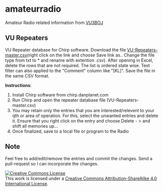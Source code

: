 # amateurradio
Amateur Radio related information from [VU3BOJ](https://www.qrz.com/db/VU3BOJ)

## VU Repeaters
VU Repeater database for Chirp software.
Download the file [VU-Repeaters-master.csv](https://raw.githubusercontent.com/bejoysat/amateurradio/master/Repeaters/VU-Repeaters-master.csv)(right click on the link and choose Save link as.. Change the file type from txt to * and rename with extention .csv). After opening in Excel, delete the rows that are not required. The list is ordered state wise. Text filter can also applied to the "Comment" column like "[KL]". Save the file in the same CSV format.


**Instructions**:
1. Install Chirp software from chirp.danplanet.com
2. Run Chirp and open the repeater database file (VU-Repeaters-master.csv)
3. You may retain only the entries that you are interested/relevent to your qth or area of operation. For this, select the unwanted entries and delete it. Ensure that you right click on the entry and choose Delete - > and shift all memories up...
4. Once finalized, save to a local file or program to the Radio

## Note
Feel free to add/edit/remove the entries and commit the changes. Send a pull-request so I can incorporate the changes.

[![Creative Commons License](https://i.creativecommons.org/l/by-sa/4.0/88x31.png)](http://creativecommons.org/licenses/by-sa/4.0/)  
This work is licensed under a [Creative Commons Attribution-ShareAlike 4.0 International License](http://creativecommons.org/licenses/by-sa/4.0/).
